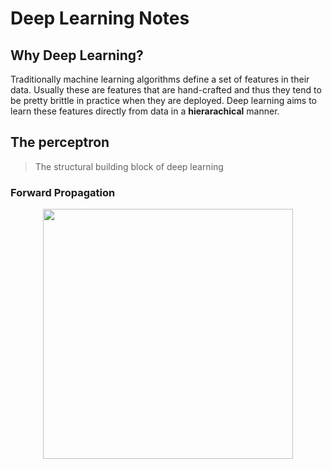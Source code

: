 # Deep Learning Notes

## Why Deep Learning?
Traditionally machine learning algorithms define a set of features in their data. Usually these are features that are hand-crafted and thus they tend to be pretty brittle in practice when they are deployed. 
Deep learning aims to learn these features directly from data in a **hierarachical** manner.

## The perceptron
> The structural building block of deep learning

### Forward Propagation
<!-- Image -->
<p align="center">
    <img src="https://github.com/devynchew/learning-notes/deep-learning/images/blob/main/perceptron.PNG" width='400' />
</p>
